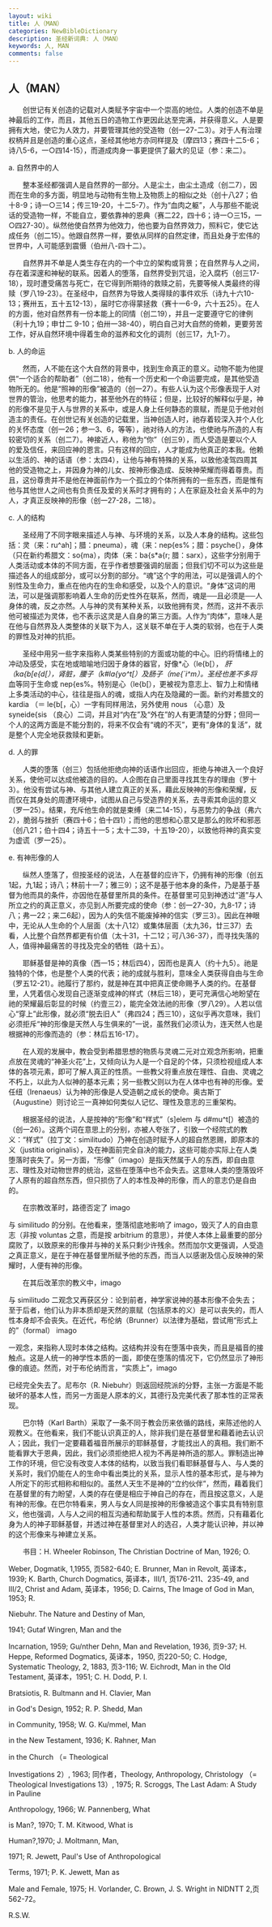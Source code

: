```yaml
---
layout: wiki
title: 人（MAN）
categories: NewBibleDictionary
description: 圣经新词典: 人（MAN）
keywords: 人, MAN
comments: false
---
```


## 人（MAN）

　　创世记有关创造的记载对人类赋予宇宙中一个崇高的地位。人类的创造不单是神最后的工作，而且，其他五日的造物工作更因此达至完满，并获得意义。人是要拥有大地，使它为人效力，并要管理其他的受造物（创一27-二3）。对于人有治理权柄并且是创造的重心这点，圣经其他地方亦同样提及（摩四13；赛四十二5-6；诗八5-6，一○四14-15），而道成肉身一事更提供了最大的见证（参：来二）。

a. 自然界中的人

　　整本圣经都强调人是自然界的一部分。人是尘土，由尘土造成（创二7），因而在生命的多方面，明显地与动物有生物上及物质上的相似之处（创十八27；伯十8-9；诗一○三14；传三19-20，十二5-7）。作为“血肉之躯”，人与那些不能说话的受造物一样，不能自立，要依靠神的恩典（赛二22，四十6；诗一○三15，一○四27-30）。纵然他使自然界为他效力，他也要为自然界效力，照料它，使它达成任务（创二15）。他跟自然界一样，要依从同样的自然定律，而且处身于宏伟的世界中，人可能感到震慑（伯卅八-四十二）。

　　自然界并不单是人类生存在内的一个中立的架构或背景；在自然界与人之间，存在着深邃和神秘的联系。因着人的堕落，自然界受到咒诅，沦入腐朽（创三17-18），现时遭受痛苦与死亡，在它得到所期待的救赎之前，先要等候人类最终的得赎（罗八19-23）。在圣经中，自然界为导致人类得赎的事件欢乐（诗九十六10-13；赛卅五，五十五12-13），届时它亦得蒙拯救（赛十一6-9，六十五25）。在人的方面，他对自然界有一份本能上的同情（创二19），并且一定要遵守它的律例（利十九19；申廿二 9-10；伯卅一38-40），明白自己对大自然的倚赖，更要劳苦工作，好从自然环境中得着生命的滋养和文化的调剂（创三17，九1-7）。

b. 人的命运

　　然而，人不能在这个大自然的背景中，找到生命真正的意义。动物不能为他提供“一个适合的帮助者”（创二18），他有一个历史和一个命运要完成，是其他受造物所无的。他是“照神的形像”被造的（创一27）。有些人认为这个形像表现于人对世界的管治，他思考的能力，甚至他外在的特征；但是，比较好的解释似乎是，神的形像不是见于人与世界的关系中，或是人身上任何静态的禀赋，而是见于他对创造主的责任。在创世记有关创造的记载里，当神创造人时，祂存着较深入并个人化的关怀态度（创一26；参一3、6，等等），祂对待人的方法，也使祂与所造的人有较密切的关系（创二7）。神接近人，称他为“你”（创三9），而人受造是要以个人的爱及信任，来回应神的恩言。只有这样的回应，人才能成为他真正的本我。他赖以生活的、神的话语（参：太四4），让他与神有特殊的关系，以致他凌驾四周其他的受造物之上，并因身为神的儿女、按神形像造成、反映神荣耀而得着尊贵。而且，这份尊贵并不是他在神面前作为一个孤立的个体所拥有的一些东西，而是惟有他与其他世人之间也有负责任及爱的关系时才拥有的；人在家庭及社会关系中的为人，才真正反映神的形像（创一27-28，二18）。

c. 人的结构

　　圣经用了不同字眼来描述人与神、与环境的关系，以及人本身的结构。这些包括：灵（来：ru^ah]；腊：pneuma），魂（来：nep{es%；腊：psyche{），身体（只在新约希腊文：so{ma），肉体（来：ba{s*a{r; 腊：sarx），这些字分别用于人类活动或本体的不同方面，在乎作者想要强调的层面；但我们切不可以为这些是描述各人的组成部分，或可以分割的部分。“魂”这个字的用法，可以是强调人的个别性及生命力，重点在他内在的生命和感受，以及个人的意识。“身体”这词的用法，可以是强调那影响着人生命的历史性外在联系，然而，魂是──且必须是──人身体的魂，反之亦然。人与神的灵有某种关系，以致他拥有灵，然而，这并不表示他可被描述为灵体，也不表示这灵是人自身的第三方面。人作为“肉体”，意味人是在他与自然界及人类整体的关联下为人，这关联不单在于人类的软弱，也在于人类的罪性及对神的抗拒。

　　圣经中用另一些字来指称人类某些特别的方面或功能的中心。旧约将情绪上的冲动及感受，实在地或暗喻地归因于身体的器官，好像*心（le{b[）， *肝（ka{b[e{d[），*肾脏，腰子（k#la{yo^t[）及*肠子（me{`i^m）。圣经也差不多将*血等同于生命或 nep{es%。特别是心（le{b[），更被视为意志上、智力上和情绪上多类活动的中心，往往是指人的魂，或指人内在及隐藏的一面。新约对希腊文的 kardia （＝ le{b[，心）一字有同样用法，另外使用 nous （心意）及 syneide{sis （良心）二词，并且对“内在”及“外在”的人有更清楚的分野；但同一个人的这两方面是不能分割的，将来不仅会有“魂的不灭”，更有“身体的复活”，就是整个人完全地获救赎和更新。

d. 人的罪

　　人类的堕落（创三）包括他拒绝向神的话语作出回应，拒绝与神进入一个良好关系，使他可以达成他被造的目的。人企图在自己里面寻找其生存的理由（罗十3）。他没有尝试与神、与其他人建立真正的关系，藉此反映神的形像和荣耀，反而仅在其身处的周遭环境中，试图从自己与受造界的关系，去寻索其命运的意义（罗一25）。结果，充斥他生命的就是束缚（来二14-15），与恶势力的争战（弗六2），脆弱与挫折（赛四十6；伯十四1）；而他的思想和心意又是那么的败坏和邪恶（创八21；伯十四4；诗五十一5；太十二39，十五19-20），以致他将神的真实变为虚谎（罗一25）。

e. 有神形像的人

　　纵然人堕落了，但按圣经的说法，人在基督的应许下，仍拥有神的形像（创五1起，九1起；诗八；林前十一7；雅三9）；这不是基于他本身的条件，乃是基于基督为他而具的条件，亦因他在基督里所具的条件。在基督里可见到神透过“道”与人所立之约的真正意义，亦见到人所要完成的使命（参：创一27-30，九8-17；诗八；弗一22；来二6起），因为人的失信不能废掉神的信实（罗三3）。因此在神眼中，无论从人生命的个人层面（太十八12）或集体层面（太九36，廿三37）去看，人比整个自然界都更有价值（太十31，十二12；可八36-37），而寻找失落的人，值得神最痛苦的寻找及完全的牺牲（路十五）。

　　耶稣基督是神的真像（西一15；林后四4），因而也是真人（约十九5）。祂是独特的个体，也是整个人类的代表；祂的成就与胜利，意味全人类获得自由与生命（罗五12-21）。祂履行了那约，就是神在其中把真正使命赐予人类的约。在基督里，人凭着信心发现自己逐渐变成神的样式（林后三18），更可充满信心地盼望在祂的荣耀最后彰显的时候（约壹三2），能完全效法祂的形像（罗八29）。人若以信心“穿上”此形像，就必须“脱去旧人”（弗四24；西三10），这似乎再次意味，我们必须拒斥“神的形像是天然人与生俱来的”一说，虽然我们必须认为，连天然人也是根据神的形像而造的（参：林后五16-17）。

　　在人观的发展中，教会受到希腊思想的物质与灵魂二元对立观念所影响，把重点放在灵魂的“神圣火花”上，又倾向认为人是一个自足的个体，只须检视组成人本体的各项元素，即可了解人真正的性质。一些教父将重点放在理性、自由、灵魂之不朽上，以此为人似神的基本元素；另一些教父则以为在人体中也有神的形像。爱任纽（Irenaeus）认为神的形像是人受造朝之成长的使命。奥古斯丁（Augustine）则讨论三一真神如何类似人记忆、理性及意志的三重架构。

　　根据圣经的说法，人是按神的“形像”和“样式”（s]elem 与 d#mu^t[）被造的（创一26）。这两个词在意思上的分别，亦被人夸张了，引致一个经院式的教义：“样式”（拉丁文：similitudo）乃神在创造时赋予人的超自然恩赐，即原本的义（justitia originalis），及在神面前完全自决的能力，这些可能亦实际上在人类堕落时丧失了。另一方面，“形像”（imago）是指天然属于人的东西，即自由意志、理性及对动物世界的统治，这些在堕落中也不会失去。这意味人类的堕落毁坏了人原有的超自然东西，但只损伤了人的本性及神的形像，而人的意志仍是自由的。

　　在宗教改革时，路德否定了 imago

与 similitudo 的分别。在他看来，堕落彻底地影响了 imago，毁灭了人的自由意志（非按 voluntas 之意，而是按 arbitrium 的意思），并使人本体上最重要的部分腐败了，以致原来的形像并与神的关系只剩少许残余。然而加尔文更强调，人受造之真正意义，是在于神在基督里所赋予他的东西，而当人以感谢及信心反映神的荣耀时，人便有神的形像。

　　在其后改革宗的教义中，imago

与 similitudo 二观念又再获区分：论到前者，神学家说神的基本形像不会失去；至于后者，他们认为非本质却是天然的禀赋（包括原本的义）是可以丧失的，而人性本身却不会丧失。在近代，布伦纳（Brunner）以法律为基础，尝试用“形式上的”（formal） imago

一观念，来指称人现时本体之结构。这结构并没有在堕落中丧失，而且是福音的接触点。这是人统一的神学性本质的一面，即使在堕落的情况下，它仍然显示了神形像的痕迹。然而，对于布伦纳而言，“实质上”，imago

已经完全失去了。尼布尔（R. Niebuhr）则返回经院派的分野，主张一方面是不能破坏的基本人性，而另一方面是人原本的义，其德行及完美代表了那本性的正常表现。

　　巴尔特（Karl Barth）采取了一条不同于教会历来依循的路线，来陈述他的人观教义。在他看来，我们不能认识真正的人，除非我们是在基督里和藉着祂去认识人；因此，我们一定要藉着福音所展示的耶稣基督，才能找出人的真相。我们断不能看罪大于恩典，因此，我们必须拒绝把人视为不再是神所造的那人。罪制造出神工作的环境，但它没有改变人本体的结构，以致当我们看耶稣基督与人、与人类的关系时，我们仍能在人的生命中看出类比的关系，显示人性的基本形式，是与神为人所定下的形式相称和相似的。虽然人天生不是神的“立约伙伴”，然而，藉着我们在基督里的有力盼望，人类的存在便是相应于神自己的存在，而且按这意义，人是有神的形像。在巴尔特看来，男人与女人同是按神的形像被造这个事实具有特别意义，他也强调，人与人之间的相互沟通和帮助属于人性的本质。然而，只有藉着化身为人的神子耶稣基督，并透过神在基督里对人的选召，人类才能认识神，并以神的这个形像来与神建立关系。

　　书目：H. Wheeler Robinson, The Christian Doctrine of Man, 1926; O.

Weber, Dogmatik, 1,1955, 页582-640; E. Brunner, Man in Revolt, 英译本，1939; K. Barth, Church Dogmatics, 英译本，III/1, 页176-211、235-49, and III/2, Christ and Adam, 英译本，1956; D. Cairns, The Image of God in Man, 1953; R.

Niebuhr. The Nature and Destiny of Man,

1941; Gutaf Wingren, Man and the

Incarnation, 1959; Gu/nther Dehn, Man and Revelation, 1936, 页9-37; H. Heppe, Reformed Dogmatics, 英译本，1950, 页220-50; C. Hodge, Systematic Theology, 2, 1883, 页3-116; W. Eichrodt, Man in the Old Testament, 英译本，1951; C. H. Dodd, P. I.

Bratsiotis, R. Bultmann and H. Clavier, Man

in God's Design, 1952; R. P. Shedd, Man

in Community, 1958; W. G. Ku/mmel, Man

in the New Testament, 1936; K. Rahner, Man

in the Church （= Theological

Investigations 2）, 1963; 同作者，Theology, Anthropology, Christology （= Theological Investigations 13）, 1975; R. Scroggs, The Last Adam: A Study in Pauline

Anthropology, 1966; W. Pannenberg, What

is Man?, 1970; T. M. Kitwood, What is

Human?,1970; J. Moltmann, Man,

1971; R. Jewett, Paul's Use of Anthropological

Terms, 1971; P. K. Jewett, Man as

Male and Female, 1975; H. Vorlander, C. Brown, J. S. Wright in NIDNTT 2,页562-72。

R.S.W.








